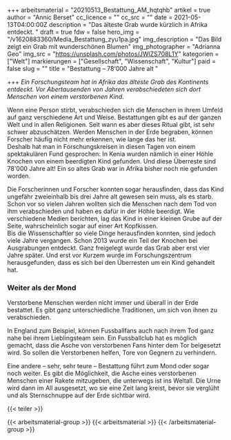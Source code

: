 +++
arbeitsmaterial = "20210513_Bestattung_AM_hqtqhb"
artikel = true
author = "Annic Berset"
cc_licence = ""
cc_src = ""
date = 2021-05-13T04:00:00Z
description = "Das älteste Grab wurde kürzlich in Afrika entdeckt. "
draft = true
fdw = false
hero_img = "/v1620883360/Media_Bestattung_zyu1pa.jpg"
img_description = "Das Bild zeigt ein Grab mit wunderschönen Blumen"
img_photographer = "Adrianna Geo"
img_src = "https://unsplash.com/photos/JWlZS708L1Y"
kategorien = ["Welt"]
markierungen = ["Gesellschaft", "Wissenschaft", "Kultur"]
paid = false
slug = ""
title = "Bestattung – 78‘000 Jahre alt "

+++
_Ein Forschungsteam hat in Afrika das älteste Grab des Kontinents entdeckt. Vor Abertausenden von Jahren verabschiedeten sich dort Menschen von einem verstorbenen Kind._

Wenn eine Person stirbt, verabschieden sich die Menschen in ihrem Umfeld auf ganz verschiedene Art und Weise. Bestattungen gibt es auf der ganzen Welt und in allen Religionen. Seit wann es aber dieses Ritual gibt, ist sehr schwer abzuschätzen. Werden Menschen in der Erde begraben, können Forscher häufig nicht mehr erkennen, wie lange das her ist.  
Deshalb hat man in Forschungskreisen in diesen Tagen von einem spektakulären Fund gesprochen: In Kenia wurden nämlich in einer Höhle Knochen von einem beerdigten Kind gefunden. Und diese Überreste sind 78'000 Jahre alt! Ein so altes Grab war in Afrika bisher noch nie gefunden worden.

Die Forscherinnen und Forscher konnten sogar herausfinden, dass das Kind ungefähr zweieinhalb bis drei Jahre alt gewesen sein muss, als es starb. Schon vor so vielen Jahren wollten sich die Menschen nach dem Tod von ihm verabschieden und haben es dafür in der Höhle beerdigt. Wie verschiedene Medien berichten, lag das Kind in einer kleinen Grube auf der Seite, wahrscheinlich sogar auf einer Art Kopfkissen.  
Bis die Wissenschaftler so viele Dinge herausfinden konnten, sind jedoch viele Jahre vergangen. Schon 2013 wurde ein Teil der Knochen bei Ausgrabungen entdeckt. Ganz freigelegt wurde das Grab aber erst vier Jahre später. Und erst vor Kurzem wurde im Forschungszentrum herausgefunden, dass es sich bei den Überresten um ein Kind gehandelt hat.

### Weiter als der Mond

Verstorbene Menschen werden nicht immer und überall in der Erde bestattet. Es gibt ganz unterschiedliche Traditionen, um sich von ihnen zu verabschieden.

In England zum Beispiel, können Fussballfans auch nach ihrem Tod ganz nahe bei ihrem Lieblingsteam sein. Ein Fussballclub hat es möglich gemacht, dass die Asche von verstorbenen Fans hinter dem Tor beigesetzt wird. So sollen die Verstorbenen helfen, Tore von Gegnern zu verhindern.

Eine andere – sehr, sehr teure – Bestattung führt zum Mond oder sogar noch weiter. Es gibt die Möglichkeit, die Asche eines verstorbenen Menschen einer Rakete mitzugeben, die unterwegs ist ins Weltall. Die Urne wird dann im All ausgesetzt, wo sie eine Zeit lang kreist, bevor sie verglüht und als Sternschnuppe auf der Erde sichtbar wird.

{{< teiler >}}

{{< arbeitsmaterial-group >}}
{{< arbeitsmaterial >}}
{{< /arbeitsmaterial-group >}}